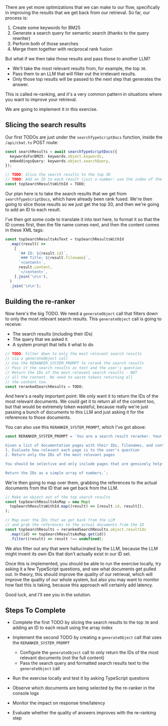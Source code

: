 There are yet more optimizations that we can make to our flow, specifically in improving the results that we get back from our retrieval. So far, our process is:

1. Create some keywords for BM25
2. Generate a search query for semantic search (thanks to the query rewriter)
3. Perform both of those searches
4. Merge them together with reciprocal rank fusion

But what if we then take those results and pass those to another LLM?

- We'll take the most relevant results from, for example, the top `30`.
- Pass them to an LLM that will filter out the irrelevant results.
- Only those top results will be passed to the next step that generates the answer.

This is called re-ranking, and it's a very common pattern in situations where you want to improve your retrieval.

We are going to implement it in this exercise.

## Slicing the search results

Our first TODOs are just under the `searchTypeScriptDocs` function, inside the `/api/chat.ts` POST route:

```ts
const searchResults = await searchTypeScriptDocs({
  keywordsForBM25: keywords.object.keywords,
  embeddingsQuery: keywords.object.searchQuery,
});

// TODO: Slice the search results to the top 30
// TODO: Add an ID to each result (just a number: use the index of the array)
const topSearchResultsWithId = TODO;
```

Our plan here is to take the search results that we get from `searchTypeScriptDocs`, which have already been rank fused. We're then going to slice those results so we just get the top 30, and then we're going to add an ID to each result.

I've then got some code to translate it into text here, to format it so that the ID comes first, then the file name comes next, and then the content comes in these XML tags:

```ts
const topSearchResultsAsText = topSearchResultsWithId
  .map((result) =>
    [
      `## ID: ${result.id}`,
      `### Title: ${result.filename}`,
      `<content>`,
      result.content,
      `</content>`,
    ].join('\n\n'),
  )
  .join('\n\n');
```

## Building the re-ranker

Now here's the big TODO. We need a `generateObject` call that filters down to only the most relevant search results. This `generateObject` call is going to receive:

- The search results (including their IDs)
- The query that we asked it
- A system prompt that tells it what to do

```ts
// TODO: Filter down to only the most relevant search results
// via a generateObject call
// Use the RERANKER_SYSTEM_PROMPT to rerank the search results
// Pass it the search results as text and the user's question
// Return the IDs of the most relevant search results - NOT
// all the content. No need to waste tokens returning all
// the content too.
const rerankedSearchResults = TODO;
```

And here's a really important point: We only want it to return the IDs of the most relevant documents. We could get it to return all of the content too, but that would be extremely token wasteful, because really we're just passing a bunch of documents to this LLM and just asking it for the references to those documents.

You can also use this `RERANKER_SYSTEM_PROMPT`, which I've got above:

```ts
const RERANKER_SYSTEM_PROMPT = `You are a search result reranker. Your job is to analyze a list of documentation pages and return only the IDs of the most relevant pages for answering the user's question.

Given a list of documentation pages with their IDs, filenames, and content, you should:
1. Evaluate how relevant each page is to the user's question
2. Return only the IDs of the most relevant pages

You should be selective and only include pages that are genuinely helpful for answering the question. If a page is only tangentially related or not relevant, exclude its ID.

Return the IDs as a simple array of numbers.`;
```

We're then going to map over them, grabbing the references to the actual documents from the ID that we get back from the LLM.

```ts
// Make an object out of the top search results
const topSearchResultsAsMap = new Map(
  topSearchResultsWithId.map((result) => [result.id, result]),
);

// Map over the IDs that we got back from the LLM
// and grab the references to the actual documents from the ID
const topSearchResults = rerankedSearchResults.object.resultIds
  .map((id) => topSearchResultsAsMap.get(id))
  .filter((result) => result !== undefined);
```

We also filter out any that were hallucinated by the LLM, because the LLM might invent its own IDs that don't actually exist in our ID set.

Once this is implemented, you should be able to run the exercise locally, try asking it a few TypeScript questions, and see what documents get pulled out. In theory, this should improve the quality of our retrieval, which will improve the quality of our whole system, but also you may want to monitor how fast this is taking, because this approach will certainly add latency.

Good luck, and I'll see you in the solution.

## Steps To Complete

- Complete the first TODO by slicing the search results to the top `30` and adding an ID to each result using the array index

- Implement the second TODO by creating a `generateObject` call that uses the `RERANKER_SYSTEM_PROMPT`
  - Configure the `generateObject` call to only return the IDs of the most relevant documents (not the full content)
  - Pass the search query and formatted search results text to the `generateObject` call

- Run the exercise locally and test it by asking TypeScript questions

- Observe which documents are being selected by the re-ranker in the console logs

- Monitor the impact on response time/latency

- Evaluate whether the quality of answers improves with the re-ranking step
